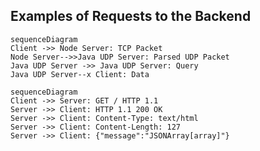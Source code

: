 ## Examples of Requests to the Backend 

```mermaid
sequenceDiagram
Client ->> Node Server: TCP Packet
Node Server-->>Java UDP Server: Parsed UDP Packet
Java UDP Server ->> Java UDP Server: Query
Java UDP Server--x Client: Data
```

```mermaid
sequenceDiagram
Client ->> Server: GET / HTTP 1.1
Server ->> Client: HTTP 1.1 200 OK
Server ->> Client: Content-Type: text/html
Server ->> Client: Content-Length: 127
Server ->> Client: {"message":"JSONArray[array]"}
```